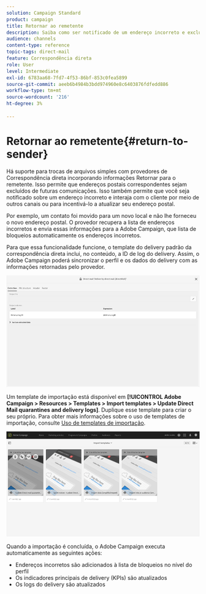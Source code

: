 ```yaml
---
solution: Campaign Standard
product: campaign
title: Retornar ao remetente
description: Saiba como ser notificado de um endereço incorreto e excluí-lo de comunicações futuras.
audience: channels
content-type: reference
topic-tags: direct-mail
feature: Correspondência direta
role: User
level: Intermediate
exl-id: 6783aa68-7fd7-4f53-86bf-853c0fea5899
source-git-commit: aeeb6b4984b3bdd974960e8c6403876fdfedd886
workflow-type: tm+mt
source-wordcount: '216'
ht-degree: 3%

---
```


# Retornar ao remetente{#return-to-sender}

Há suporte para trocas de arquivos simples com provedores de Correspondência direta incorporando informações Retornar para o remetente. Isso permite que endereços postais correspondentes sejam excluídos de futuras comunicações. Isso também permite que você seja notificado sobre um endereço incorreto e interaja com o cliente por meio de outros canais ou para incentivá-lo a atualizar seu endereço postal.

Por exemplo, um contato foi movido para um novo local e não lhe forneceu o novo endereço postal. O provedor recupera a lista de endereços incorretos e envia essas informações para a Adobe Campaign, que lista de bloqueios automaticamente os endereços incorretos.

Para que essa funcionalidade funcione, o template do delivery padrão da correspondência direta inclui, no conteúdo, a ID de log do delivery. Assim, o Adobe Campaign poderá sincronizar o perfil e os dados do delivery com as informações retornadas pelo provedor.

![](assets/direct_mail_return_sender_1.png)

Um template de importação está disponível em **[!UICONTROL Adobe Campaign > Resources > Templates > Import templates > Update Direct Mail quarantines and delivery logs]**. Duplique esse template para criar o seu próprio. Para obter mais informações sobre o uso de templates de importação, consulte [Uso de templates de importação](../../automating/using/importing-data-with-import-templates.md#setting-up-import-templates).

![](assets/direct_mail_return_sender_2.png)

Quando a importação é concluída, o Adobe Campaign executa automaticamente as seguintes ações:

* Endereços incorretos são adicionados à lista de bloqueios no nível do perfil
* Os indicadores principais de delivery (KPIs) são atualizados
* Os logs do delivery são atualizados
